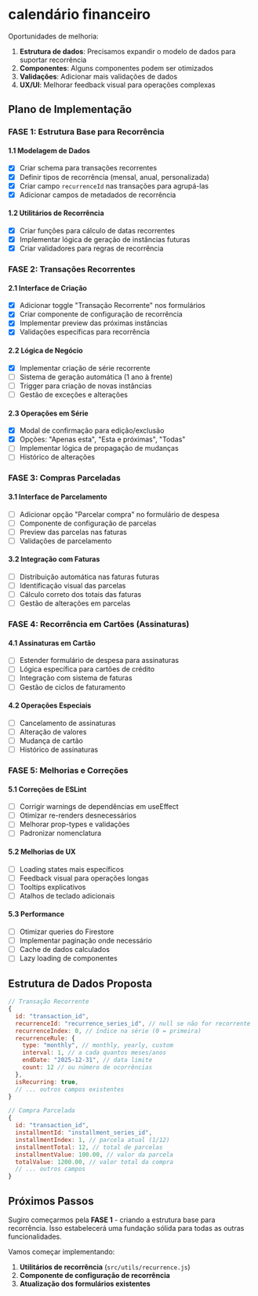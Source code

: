 # calendário financeiro

Oportunidades de melhoria:

1. **Estrutura de dados**: Precisamos expandir o modelo de dados para suportar recorrência
2. **Componentes**: Alguns componentes podem ser otimizados
3. **Validações**: Adicionar mais validações de dados
4. **UX/UI**: Melhorar feedback visual para operações complexas

## Plano de Implementação

### **FASE 1: Estrutura Base para Recorrência**

#### 1.1 Modelagem de Dados

- [x] Criar schema para transações recorrentes
- [x] Definir tipos de recorrência (mensal, anual, personalizada)
- [x] Criar campo `recurrenceId` nas transações para agrupá-las
- [x] Adicionar campos de metadados de recorrência

#### 1.2 Utilitários de Recorrência

- [x] Criar funções para cálculo de datas recorrentes
- [x] Implementar lógica de geração de instâncias futuras
- [x] Criar validadores para regras de recorrência

### **FASE 2: Transações Recorrentes**

#### 2.1 Interface de Criação

- [x] Adicionar toggle "Transação Recorrente" nos formulários
- [x] Criar componente de configuração de recorrência
- [x] Implementar preview das próximas instâncias
- [x] Validações específicas para recorrência

#### 2.2 Lógica de Negócio

- [x] Implementar criação de série recorrente
- [ ] Sistema de geração automática (1 ano à frente)
- [ ] Trigger para criação de novas instâncias
- [ ] Gestão de exceções e alterações

#### 2.3 Operações em Série

- [x] Modal de confirmação para edição/exclusão
- [x] Opções: "Apenas esta", "Esta e próximas", "Todas"
- [ ] Implementar lógica de propagação de mudanças
- [ ] Histórico de alterações

### **FASE 3: Compras Parceladas**

#### 3.1 Interface de Parcelamento

- [ ] Adicionar opção "Parcelar compra" no formulário de despesa
- [ ] Componente de configuração de parcelas
- [ ] Preview das parcelas nas faturas
- [ ] Validações de parcelamento

#### 3.2 Integração com Faturas

- [ ] Distribuição automática nas faturas futuras
- [ ] Identificação visual das parcelas
- [ ] Cálculo correto dos totais das faturas
- [ ] Gestão de alterações em parcelas

### **FASE 4: Recorrência em Cartões (Assinaturas)**

#### 4.1 Assinaturas em Cartão

- [ ] Estender formulário de despesa para assinaturas
- [ ] Lógica específica para cartões de crédito
- [ ] Integração com sistema de faturas
- [ ] Gestão de ciclos de faturamento

#### 4.2 Operações Especiais

- [ ] Cancelamento de assinaturas
- [ ] Alteração de valores
- [ ] Mudança de cartão
- [ ] Histórico de assinaturas

### **FASE 5: Melhorias e Correções**

#### 5.1 Correções de ESLint

- [ ] Corrigir warnings de dependências em useEffect
- [ ] Otimizar re-renders desnecessários
- [ ] Melhorar prop-types e validações
- [ ] Padronizar nomenclatura

#### 5.2 Melhorias de UX

- [ ] Loading states mais específicos
- [ ] Feedback visual para operações longas
- [ ] Tooltips explicativos
- [ ] Atalhos de teclado adicionais

#### 5.3 Performance

- [ ] Otimizar queries do Firestore
- [ ] Implementar paginação onde necessário
- [ ] Cache de dados calculados
- [ ] Lazy loading de componentes

## Estrutura de Dados Proposta

```javascript
// Transação Recorrente
{
  id: "transaction_id",
  recurrenceId: "recurrence_series_id", // null se não for recorrente
  recurrenceIndex: 0, // índice na série (0 = primeira)
  recurrenceRule: {
    type: "monthly", // monthly, yearly, custom
    interval: 1, // a cada quantos meses/anos
    endDate: "2025-12-31", // data limite
    count: 12 // ou número de ocorrências
  },
  isRecurring: true,
  // ... outros campos existentes
}

// Compra Parcelada
{
  id: "transaction_id",
  installmentId: "installment_series_id",
  installmentIndex: 1, // parcela atual (1/12)
  installmentTotal: 12, // total de parcelas
  installmentValue: 100.00, // valor da parcela
  totalValue: 1200.00, // valor total da compra
  // ... outros campos
}
```

## Próximos Passos

Sugiro começarmos pela **FASE 1** - criando a estrutura base para recorrência. Isso estabelecerá uma fundação sólida para todas as outras funcionalidades.

Vamos começar implementando:

1. **Utilitários de recorrência** (`src/utils/recurrence.js`)
2. **Componente de configuração de recorrência**
3. **Atualização dos formulários existentes**
